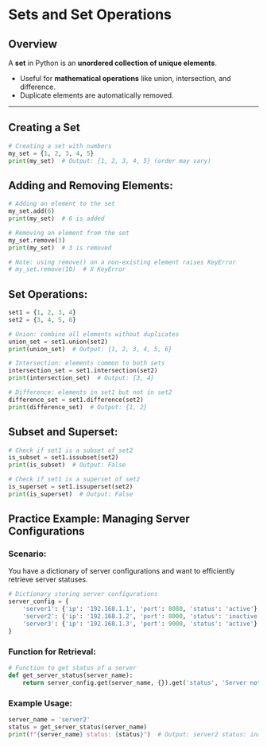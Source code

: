 # Sets and Set Operations

## Overview
A **set** in Python is an **unordered collection of unique elements**.  
- Useful for **mathematical operations** like union, intersection, and difference.  
- Duplicate elements are automatically removed.  

---

## Creating a Set
```python
# Creating a set with numbers
my_set = {1, 2, 3, 4, 5}
print(my_set)  # Output: {1, 2, 3, 4, 5} (order may vary)
```

## Adding and Removing Elements:
```python
# Adding an element to the set
my_set.add(6)
print(my_set)  # 6 is added

# Removing an element from the set
my_set.remove(3)
print(my_set)  # 3 is removed

# Note: using remove() on a non-existing element raises KeyError
# my_set.remove(10)  # X KeyError
```

## Set Operations:
```python
set1 = {1, 2, 3, 4}
set2 = {3, 4, 5, 6}

# Union: combine all elements without duplicates
union_set = set1.union(set2)
print(union_set)  # Output: {1, 2, 3, 4, 5, 6}

# Intersection: elements common to both sets
intersection_set = set1.intersection(set2)
print(intersection_set)  # Output: {3, 4}

# Difference: elements in set1 but not in set2
difference_set = set1.difference(set2)
print(difference_set)  # Output: {1, 2}
```

## Subset and Superset:
```python
# Check if set1 is a subset of set2
is_subset = set1.issubset(set2)
print(is_subset)  # Output: False

# Check if set1 is a superset of set2
is_superset = set1.issuperset(set2)
print(is_superset)  # Output: False
```

## Practice Example: Managing Server Configurations

### Scenario:
You have a dictionary of server configurations and want to efficiently retrieve server statuses.

```python
# Dictionary storing server configurations
server_config = {
    'server1': {'ip': '192.168.1.1', 'port': 8080, 'status': 'active'},
    'server2': {'ip': '192.168.1.2', 'port': 8000, 'status': 'inactive'},
    'server3': {'ip': '192.168.1.3', 'port': 9000, 'status': 'active'}
}
```

### Function for Retrieval:
```python
# Function to get status of a server
def get_server_status(server_name):
    return server_config.get(server_name, {}).get('status', 'Server not found')
```

### Example Usage:
```python
server_name = 'server2'
status = get_server_status(server_name)
print(f"{server_name} status: {status}")  # Output: server2 status: inactive
```
